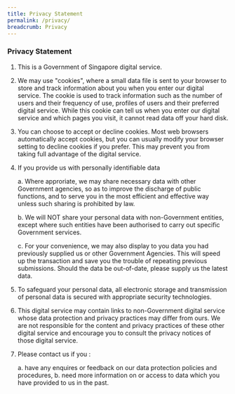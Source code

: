 ```yaml
---
title: Privacy Statement
permalink: /privacy/
breadcrumb: Privacy
---
```


### **Privacy Statement**

1. This is a Government of Singapore digital service.

2. We may use "cookies", where a small data file is sent to your browser to store and track information about you when you enter our digital service. The cookie is used to track information such as the number of users and their frequency of use, profiles of users and their preferred digital service. While this cookie can tell us when you enter our digital service and which pages you visit, it cannot read data off your hard disk.

3. You can choose to accept or decline cookies. Most web browsers automatically accept cookies, but you can usually modify your browser setting to decline cookies if you prefer. This may prevent you from taking full advantage of the digital service.

4. If you provide us with personally identifiable data

	a. Where approriate, we may share necessary data with other Government agencies, so as to improve the discharge of public functions, and to serve you in the most efficient and effective way unless such sharing is prohibited by law.
	
	b. We will NOT share your personal data with non-Government entities, except where such entities have been authorised to carry out specific Government services.
	
	c. For your convenience, we may also display to you data you had previously supplied us or other Government Agencies. This will speed up the transaction and save you the trouble of repeating previous submissions. Should the data be out-of-date, please supply us the latest data.

5.	To safeguard your personal data, all electronic storage and transmission of personal data is secured with appropriate security technologies.

6.	This digital service may contain links to non-Government digital service whose data protection and privacy practices may differ from ours. We are not responsible for the content and privacy practices of these other digital service and encourage you to consult the privacy notices of those digital service.

7. Please contact us if you :

	a. have any enquires or feedback on our data protection policies and procedures,
	b. need more information on or access to data which you have provided to us in the past.

